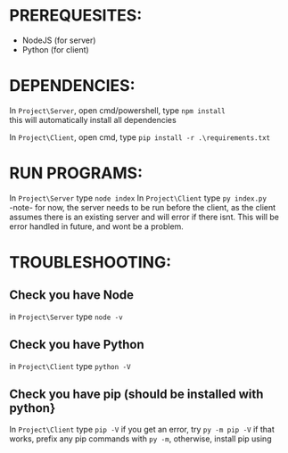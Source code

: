 # PREREQUESITES:
- NodeJS (for server)
- Python (for client)


# DEPENDENCIES:
In `Project\Server`, open cmd/powershell, type
`npm install`  
this will automatically install all dependencies

In `Project\Client`, open cmd, type
`pip install -r .\requirements.txt`


# RUN PROGRAMS:
In `Project\Server` type `node index`
In `Project\Client` type `py index.py`  
-note- for now, the server needs to be run before the client, as the client assumes there is an existing server and will error if there isnt. This will be error handled in future, and wont be a problem.


# TROUBLESHOOTING:
## Check you have Node
in `Project\Server` type `node -v`

## Check you have Python
in `Project\Client` type `python -V`

## Check you have pip (should be installed with python}
In `Project\Client` type `pip -V`
if you get an error, try `py -m pip -V`
if that works, prefix any pip commands with `py -m`, otherwise, install pip using 